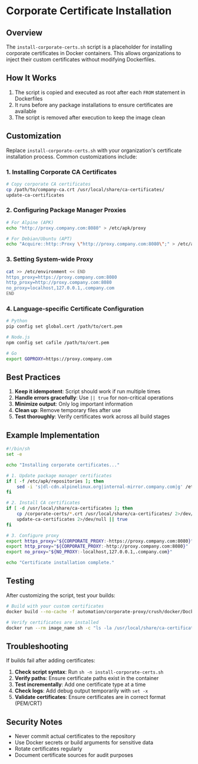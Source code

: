 # Corporate Certificate Installation

## Overview

The `install-corporate-certs.sh` script is a placeholder for installing corporate certificates in Docker containers. This allows organizations to inject their custom certificates without modifying Dockerfiles.

## How It Works

1. The script is copied and executed as root after each `FROM` statement in Dockerfiles
2. It runs before any package installations to ensure certificates are available
3. The script is removed after execution to keep the image clean

## Customization

Replace `install-corporate-certs.sh` with your organization's certificate installation process. Common customizations include:

### 1. Installing Corporate CA Certificates

```bash
# Copy corporate CA certificates
cp /path/to/company-ca.crt /usr/local/share/ca-certificates/
update-ca-certificates
```

### 2. Configuring Package Manager Proxies

```bash
# For Alpine (APK)
echo "http://proxy.company.com:8080" > /etc/apk/proxy

# For Debian/Ubuntu (APT)
echo "Acquire::http::Proxy \"http://proxy.company.com:8080\";" > /etc/apt/apt.conf.d/proxy.conf
```

### 3. Setting System-wide Proxy

```bash
cat >> /etc/environment << END
https_proxy=https://proxy.company.com:8080
http_proxy=http://proxy.company.com:8080
no_proxy=localhost,127.0.0.1,.company.com
END
```

### 4. Language-specific Certificate Configuration

```bash
# Python
pip config set global.cert /path/to/cert.pem

# Node.js
npm config set cafile /path/to/cert.pem

# Go
export GOPROXY=https://proxy.company.com
```

## Best Practices

1. **Keep it idempotent**: Script should work if run multiple times
2. **Handle errors gracefully**: Use `|| true` for non-critical operations
3. **Minimize output**: Only log important information
4. **Clean up**: Remove temporary files after use
5. **Test thoroughly**: Verify certificates work across all build stages

## Example Implementation

```bash
#!/bin/sh
set -e

echo "Installing corporate certificates..."

# 1. Update package manager certificates
if [ -f /etc/apk/repositories ]; then
    sed -i 's|dl-cdn.alpinelinux.org|internal-mirror.company.com|g' /etc/apk/repositories
fi

# 2. Install CA certificates
if [ -d /usr/local/share/ca-certificates ]; then
    cp /corporate-certs/*.crt /usr/local/share/ca-certificates/ 2>/dev/null || true
    update-ca-certificates 2>/dev/null || true
fi

# 3. Configure proxy
export https_proxy="${CORPORATE_PROXY:-https://proxy.company.com:8080}"
export http_proxy="${CORPORATE_PROXY:-http://proxy.company.com:8080}"
export no_proxy="${NO_PROXY:-localhost,127.0.0.1,.company.com}"

echo "Certificate installation complete."
```

## Testing

After customizing the script, test your builds:

```bash
# Build with your custom certificates
docker build --no-cache -f automation/corporate-proxy/crush/docker/Dockerfile .

# Verify certificates are installed
docker run --rm image_name sh -c "ls -la /usr/local/share/ca-certificates/"
```

## Troubleshooting

If builds fail after adding certificates:

1. **Check script syntax**: Run `sh -n install-corporate-certs.sh`
2. **Verify paths**: Ensure certificate paths exist in the container
3. **Test incrementally**: Add one certificate type at a time
4. **Check logs**: Add debug output temporarily with `set -x`
5. **Validate certificates**: Ensure certificates are in correct format (PEM/CRT)

## Security Notes

- Never commit actual certificates to the repository
- Use Docker secrets or build arguments for sensitive data
- Rotate certificates regularly
- Document certificate sources for audit purposes
